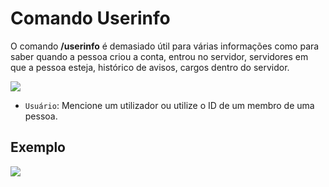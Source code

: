 # Comando Userinfo

O comando **/userinfo** é demasiado útil para várias informações como para saber quando a pessoa criou a conta, entrou no servidor, servidores em que a pessoa esteja, histórico de avisos, cargos dentro do servidor.

<img src="https://i.imgur.com/hCPUdg2.png">

- `Usuário`: Mencione um utilizador ou utilize o ID de um membro de uma pessoa.

## Exemplo 

<img src="https://i.imgur.com/InXsn8I.png">
